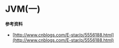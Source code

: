 # JVM(一)

#### 参考资料

- [http://www.cnblogs.com/E-star/p/5556188.html](http://www.cnblogs.com/E-star/p/5556188.html)